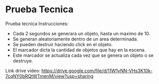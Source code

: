 # Prueba Tecnica
 Prueba tecnica
Instrucciones:

- Cada 2 segundos se generara un objeto, hasta un maximo de 10.
- Se generan aleatoriamente dentro de un area determinada. 
- Se pueden destruir haciendo click en el objeto. 
- El marcador dicta la cantidad de objetos que hay en la escena.
- Este marcador se actualiza cada vez que se genera un objeto o se destruye. 

Link drive video: https://drive.google.com/file/d/11W1yNN-VHs3K10k-7cqNY0bRQtWTmenM/view?usp=sharing